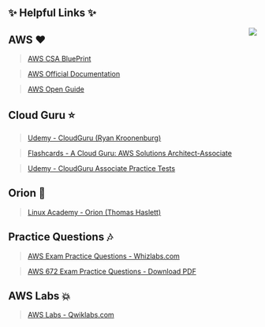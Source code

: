 ## :sparkles: Helpful Links :sparkles:

<img align="right"  src="https://github.com/Girish400/AWS/blob/master/AWS%20Logo.png">


## AWS   :heart:

>[AWS CSA BluePrint](http://awstrainingandcertification.s3.amazonaws.com/production/AWS_certified_solutions_architect_associate_blueprint.pdf)

>[AWS Official Documentation](https://aws.amazon.com/documentation/)

>[AWS Open Guide](https://github.com/open-guides/og-aws)



## Cloud Guru   :star:

>[Udemy - CloudGuru (Ryan Kroonenburg)](https://www.udemy.com/aws-certified-solutions-architect-associate/learn/v4/content)

>[Flashcards - A Cloud Guru: AWS Solutions Architect-Associate](https://www.brainscape.com/packs/a-cloud-guru-aws-solutions-architect-associate-exam-8796087)

>[Udemy - CloudGuru Associate Practice Tests](https://www.udemy.com/aws-certified-solutions-architect-associate-practice-tests/learn/v4/content)



## Orion  :star2:

>[Linux Academy - Orion (Thomas Haslett) ](http://bit.ly/2nB2gRi)



## Practice Questions  :notes:

>[AWS Exam Practice Questions - Whizlabs.com](https://www.whizlabs.com/)

>[AWS 672 Exam Practice Questions - Download PDF](https://github.com/Girish400/AWS/blob/master/AWS/AWS%20MD%20files/hello.pdf)



## AWS Labs  :collision:

>[AWS Labs - Qwiklabs.com](https://qwiklabs.com/catalog?cloud=AWS)



##


